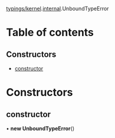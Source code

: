 [typings/kernel](../modules/typings_kernel.md).[internal](../modules/typings_kernel._internal_.md).UnboundTypeError

# Table of contents

## Constructors

- [constructor](typings_kernel._internal_.UnboundTypeError.md#constructor)

# Constructors

## constructor

• **new UnboundTypeError**()
